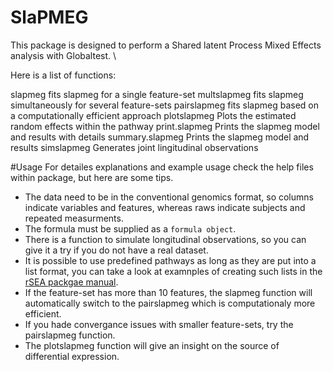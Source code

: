 # SlaPMEG
This package is designed to perform a Shared latent Process Mixed Effects analysis with Globaltest. \\

Here is a list of functions:

slapmeg fits slapmeg for a single feature-set
multslapmeg fits slapmeg simultaneously for several feature-sets
pairslapmeg  fits slapmeg based on a computationally efficient approach
plotslapmeg  Plots the estimated random effects within the pathway 
print.slapmeg  Prints the slapmeg model and results with details
summary.slapmeg Prints the slapmeg model and results 
simslapmeg Generates joint lingitudinal observations

#Usage
For detailes explanations and example usage check the help files within package, but here are some tips.
* The data need to be in the conventional genomics format, so columns indicate variables and features, whereas raws indicate subjects and repeated measurments.
* The formula must be supplied as a `formula object`.
* There is a function to simulate longitudinal observations, so you can give it a try if you do not have a real dataset.
* It is possible to use predefined pathways as long as they are put into a list format, you can take a look at examnples of creating such lists in the [rSEA packgae manual](https://github.com/mitra-ep/rSEA).
* If the feature-set has more than 10 features, the slapmeg function will automatically switch to the pairslapmeg which is computationaly more efficient. 
* If you hade convergance issues with smaller feature-sets, try the pairslapmeg function.
* The plotslapmeg function will give an insight on the source of differential expression.
